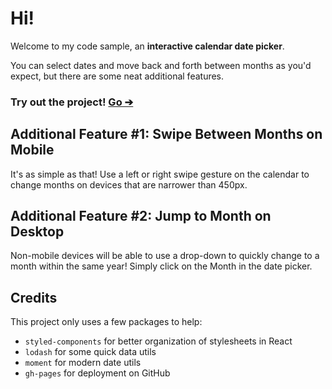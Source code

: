 # Hi!

Welcome to my code sample, an **interactive calendar date picker**.

You can select dates and move back and forth between months as you'd expect, but there are some neat additional features.

### Try out the project! [Go ➔](https://ryanoconnor7.github.io/technical-assessment/)

## Additional Feature #1: Swipe Between Months on Mobile

It's as simple as that! Use a left or right swipe gesture on the calendar to change months on devices that are narrower than 450px.

## Additional Feature #2: Jump to Month on Desktop

Non-mobile devices will be able to use a drop-down to quickly change to a month within the same year! Simply click on the Month in the date picker.

## Credits

This project only uses a few packages to help:

- `styled-components` for better organization of stylesheets in React
- `lodash` for some quick data utils
- `moment` for modern date utils
- `gh-pages` for deployment on GitHub
